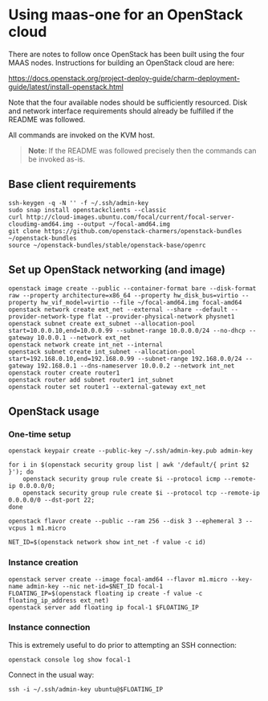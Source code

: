 # Using maas-one for an OpenStack cloud

There are notes to follow once OpenStack has been built using the four MAAS
nodes. Instructions for building an OpenStack cloud are here:

https://docs.openstack.org/project-deploy-guide/charm-deployment-guide/latest/install-openstack.html

Note that the four available nodes should be sufficiently resourced. Disk and
network interface requirements should already be fulfilled if the README was
followed.

All commands are invoked on the KVM host.

> **Note**: If the README was followed precisely then the commands can be
  invoked as-is.

## Base client requirements

    ssh-keygen -q -N '' -f ~/.ssh/admin-key
    sudo snap install openstackclients --classic
    curl http://cloud-images.ubuntu.com/focal/current/focal-server-cloudimg-amd64.img --output ~/focal-amd64.img
    git clone https://github.com/openstack-charmers/openstack-bundles ~/openstack-bundles
    source ~/openstack-bundles/stable/openstack-base/openrc

## Set up OpenStack networking (and image)

    openstack image create --public --container-format bare --disk-format raw --property architecture=x86_64 --property hw_disk_bus=virtio --property hw_vif_model=virtio --file ~/focal-amd64.img focal-amd64
    openstack network create ext_net --external --share --default --provider-network-type flat --provider-physical-network physnet1
    openstack subnet create ext_subnet --allocation-pool start=10.0.0.10,end=10.0.0.99 --subnet-range 10.0.0.0/24 --no-dhcp --gateway 10.0.0.1 --network ext_net
    openstack network create int_net --internal
    openstack subnet create int_subnet --allocation-pool start=192.168.0.10,end=192.168.0.99 --subnet-range 192.168.0.0/24 --gateway 192.168.0.1 --dns-nameserver 10.0.0.2 --network int_net
    openstack router create router1
    openstack router add subnet router1 int_subnet
    openstack router set router1 --external-gateway ext_net

## OpenStack usage

### One-time setup

    openstack keypair create --public-key ~/.ssh/admin-key.pub admin-key

    for i in $(openstack security group list | awk '/default/{ print $2 }'); do
        openstack security group rule create $i --protocol icmp --remote-ip 0.0.0.0/0;
        openstack security group rule create $i --protocol tcp --remote-ip 0.0.0.0/0 --dst-port 22;
    done

    openstack flavor create --public --ram 256 --disk 3 --ephemeral 3 --vcpus 1 m1.micro

    NET_ID=$(openstack network show int_net -f value -c id)

### Instance creation

    openstack server create --image focal-amd64 --flavor m1.micro --key-name admin-key --nic net-id=$NET_ID focal-1
    FLOATING_IP=$(openstack floating ip create -f value -c floating_ip_address ext_net)
    openstack server add floating ip focal-1 $FLOATING_IP

### Instance connection

This is extremely useful to do prior to attempting an SSH connection:

    openstack console log show focal-1

Connect in the usual way:

    ssh -i ~/.ssh/admin-key ubuntu@$FLOATING_IP

